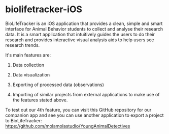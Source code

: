 # biolifetracker-iOS
BioLifeTracker is an iOS application that provides a clean, simple and smart interface for Animal Behavior students to collect and analyse their research data. It is a smart application that intuitively guides the users to do their research and provides interactive visual analysis aids to help users see research trends.

It's main features are:

1. Data collection

2. Data visualization

3. Exporting of processed data (observations)

4. Importing of similar projects from external applications to make use of the features stated above.


To test out our 4th feature, you can visit this GitHub repository for our companion app and see you can use another application to export a project to BioLifeTracker: https://github.com/molamolastudio/YoungAnimalDetectives

